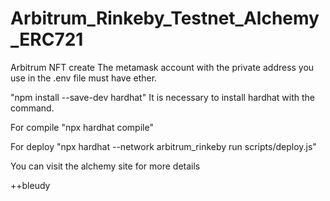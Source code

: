 # Arbitrum_Rinkeby_Testnet_Alchemy_ERC721
Arbitrum NFT create
The metamask account with the private address you use in the .env file must have ether.

"npm install --save-dev hardhat" It is necessary to install hardhat with the command.

For compile "npx hardhat compile"

For deploy "npx hardhat --network arbitrum_rinkeby run scripts/deploy.js"

You can visit the alchemy site for more details

++bleudy
